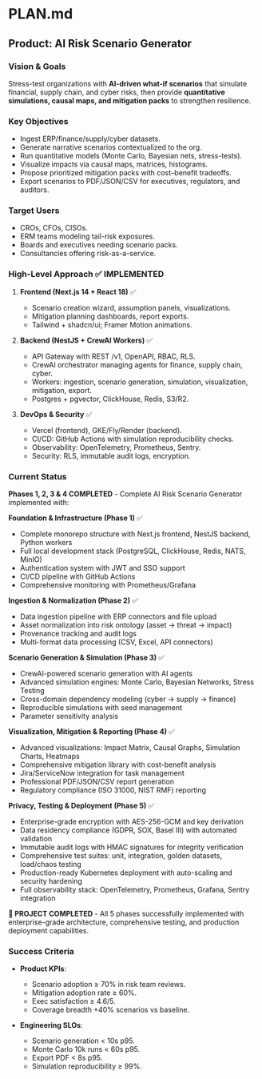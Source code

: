 # PLAN.md

## Product: AI Risk Scenario Generator

### Vision & Goals
Stress-test organizations with **AI-driven what-if scenarios** that simulate financial, supply chain, and cyber risks, then provide **quantitative simulations, causal maps, and mitigation packs** to strengthen resilience.

### Key Objectives
- Ingest ERP/finance/supply/cyber datasets.  
- Generate narrative scenarios contextualized to the org.  
- Run quantitative models (Monte Carlo, Bayesian nets, stress-tests).  
- Visualize impacts via causal maps, matrices, histograms.  
- Propose prioritized mitigation packs with cost–benefit tradeoffs.  
- Export scenarios to PDF/JSON/CSV for executives, regulators, and auditors.  

### Target Users
- CROs, CFOs, CISOs.  
- ERM teams modeling tail-risk exposures.  
- Boards and executives needing scenario packs.  
- Consultancies offering risk-as-a-service.  

### High-Level Approach ✅ IMPLEMENTED
1. **Frontend (Next.js 14 + React 18)** ✅  
   - Scenario creation wizard, assumption panels, visualizations.  
   - Mitigation planning dashboards, report exports.  
   - Tailwind + shadcn/ui; Framer Motion animations.  

2. **Backend (NestJS + CrewAI Workers)** ✅  
   - API Gateway with REST /v1, OpenAPI, RBAC, RLS.  
   - CrewAI orchestrator managing agents for finance, supply chain, cyber.  
   - Workers: ingestion, scenario generation, simulation, visualization, mitigation, export.  
   - Postgres + pgvector, ClickHouse, Redis, S3/R2.  

3. **DevOps & Security** ✅  
   - Vercel (frontend), GKE/Fly/Render (backend).  
   - CI/CD: GitHub Actions with simulation reproducibility checks.  
   - Observability: OpenTelemetry, Prometheus, Sentry.  
   - Security: RLS, immutable audit logs, encryption.

### Current Status
**Phases 1, 2, 3 & 4 COMPLETED** - Complete AI Risk Scenario Generator implemented with:

**Foundation & Infrastructure (Phase 1)** ✅
- Complete monorepo structure with Next.js frontend, NestJS backend, Python workers
- Full local development stack (PostgreSQL, ClickHouse, Redis, NATS, MinIO)
- Authentication system with JWT and SSO support
- CI/CD pipeline with GitHub Actions
- Comprehensive monitoring with Prometheus/Grafana

**Ingestion & Normalization (Phase 2)** ✅
- Data ingestion pipeline with ERP connectors and file upload
- Asset normalization into risk ontology (asset → threat → impact)
- Provenance tracking and audit logs
- Multi-format data processing (CSV, Excel, API connectors)

**Scenario Generation & Simulation (Phase 3)** ✅
- CrewAI-powered scenario generation with AI agents
- Advanced simulation engines: Monte Carlo, Bayesian Networks, Stress Testing
- Cross-domain dependency modeling (cyber → supply → finance)
- Reproducible simulations with seed management
- Parameter sensitivity analysis

**Visualization, Mitigation & Reporting (Phase 4)** ✅
- Advanced visualizations: Impact Matrix, Causal Graphs, Simulation Charts, Heatmaps
- Comprehensive mitigation library with cost-benefit analysis
- Jira/ServiceNow integration for task management
- Professional PDF/JSON/CSV report generation
- Regulatory compliance (ISO 31000, NIST RMF) reporting

**Privacy, Testing & Deployment (Phase 5)** ✅
- Enterprise-grade encryption with AES-256-GCM and key derivation
- Data residency compliance (GDPR, SOX, Basel III) with automated validation
- Immutable audit logs with HMAC signatures for integrity verification
- Comprehensive test suites: unit, integration, golden datasets, load/chaos testing
- Production-ready Kubernetes deployment with auto-scaling and security hardening
- Full observability stack: OpenTelemetry, Prometheus, Grafana, Sentry integration

**🎉 PROJECT COMPLETED** - All 5 phases successfully implemented with enterprise-grade architecture, comprehensive testing, and production deployment capabilities.  

### Success Criteria
- **Product KPIs**:  
  - Scenario adoption ≥ 70% in risk team reviews.  
  - Mitigation adoption rate ≥ 60%.  
  - Exec satisfaction ≥ 4.6/5.  
  - Coverage breadth +40% scenarios vs baseline.  

- **Engineering SLOs**:  
  - Scenario generation < 10s p95.  
  - Monte Carlo 10k runs < 60s p95.  
  - Export PDF < 8s p95.  
  - Simulation reproducibility ≥ 99%.  
